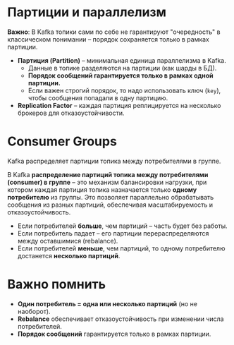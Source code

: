 # Партиции и параллелизм
**Важно**: В Kafka топики сами по себе не гарантируют "очередность" в классическом понимании – порядок сохраняется только в рамках партиции.

- **Партиция (Partition)** – минимальная единица параллелизма в Kafka.
    - Данные в топике разделяются на партиции (как шарды в БД).
    - **Порядок сообщений гарантируется только в рамках одной партиции.**
    - Если важен строгий порядок, то надо использовать ключ (`key`), чтобы сообщения попадали в одну партицию.
- **Replication Factor** – каждая партиция реплицируется на несколько брокеров для отказоустойчивости.

# Consumer Groups
Kafka распределяет партиции топика между потребителями в группе.

В Kafka **распределение партиций топика между потребителями (consumer) в группе** – это механизм балансировки нагрузки, при котором каждая партиция топика назначается только **одному потребителю** из группы. Это позволяет параллельно обрабатывать сообщения из разных партиций, обеспечивая масштабируемость и отказоустойчивость.

- Если потребителей **больше**, чем партиций – часть будет без работы.
- Если потребитель падает – его партиции перераспределяются между оставшимися (rebalance).
- Если потребителей **меньше**, чем партиций, то одному потребителю достанется **несколько партиций**.

# Важно помнить
- **Один потребитель = одна или несколько партиций** (но не наоборот).
- **Rebalance** обеспечивает отказоустойчивость при изменении числа потребителей.
- **Порядок сообщений** гарантируется только в рамках партиции.